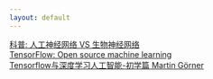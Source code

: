 ```yaml
---
layout: default
---
```

[科普: 人工神经网络 VS 生物神经网络](https://youtu.be/lAaCeiqE6CE?list=PLXO45tsB95cKI5AIlf5TxxFPzb-0zeVZ8)  
[TensorFlow: Open source machine learning](https://youtu.be/oZikw5k_2FM)   
[Tensorflow与深度学习人工智能-初学篇 Martin Görner](https://youtu.be/vq2nnJ4g6N0) 
